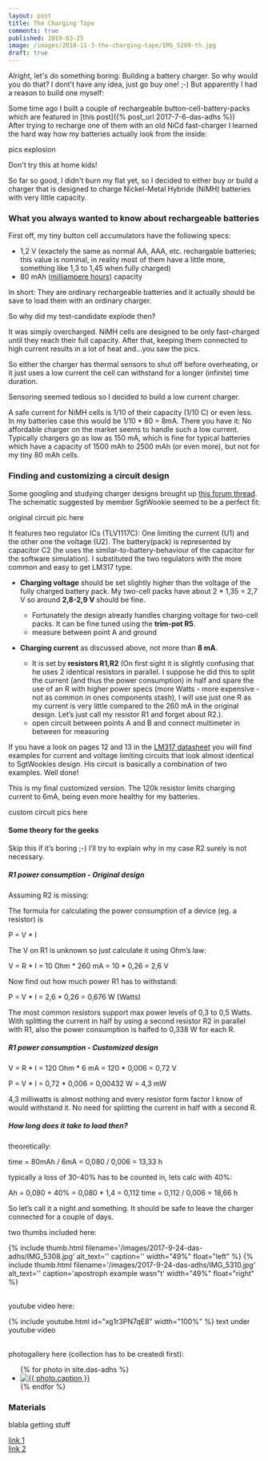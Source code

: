 ```yaml
---
layout: post
title: The Charging Tape
comments: true
published: 2019-03-25
image: /images/2018-11-3-the-charging-tape/IMG_5209-th.jpg
draft: true
---
```


Alright, let's do something boring: Building a battery charger. So why would you do that? I dont't have any idea, just go buy one! ;-) But apparently I had a reason to build one myself:

Some time ago I built a couple of rechargeable button-cell-battery-packs which are featured in [this post]({% post_url 2017-7-6-das-adhs %})<br>After trying to recharge one of them with an old NiCd fast-charger I learned the hard way how my batteries actually look from the inside:

pics explosion

Don't try this at home kids! 

So far so good, I didn't burn my flat yet, so I decided to either buy or build a charger that is designed to charge Nickel-Metal Hybride (NiMH) batteries with very little capacity.


### What you always wanted to know about rechargeable batteries

First off, my tiny button cell accumulators have the following specs:

  * 1,2 V (exactely the same as normal AA, AAA, etc. rechargable batteries;
    this value is nominal, in reality most of them have a little more, something like 1,3 to 1,45 when fully charged) 
  * 80 mAh ([milliampere hours](https://whatis.techtarget.com/definition/milliampere-hour-mAh)) capacity

In short: They are ordinary rechargeable batteries and it actually should be save to load them with an ordinary charger.

So why did my test-candidate explode then?

It was simply overcharged. NiMH cells are designed to be only fast-charged until they reach their full capacity. After that, keeping them connected to high current results in a lot of heat and...you saw the pics.

So either the charger has thermal sensors to shut off before overheating, or it just uses a low current the cell can withstand for a longer (infinite) time duration.

Sensoring seemed tedious so I decided to build a low current charger.

A safe current for NiMH cells is 1/10 of their capacity (1/10 C) or even less. In my batteries case this would be 1/10 * 80 = 8mA. There you have it: No affordable charger on the market seems to handle such a low current. Typically chargers go as low as 150 mA, which is fine for typical batteries which have a capacity of 1500 mAh to 2500 mAh (or even more), but not for my tiny 80 mAh cells.


### Finding and customizing a circuit design
<a name="finding"></a>

Some googling and studying charger designs brought up [this forum thread](https://forum.allaboutcircuits.com/threads/constant-nimh-trickle-charger.14624/). The schematic suggested by member SgtWookie seemed to be a perfect fit:

original circuit pic here

It features two regulator ICs (TLV1117C): One limiting the current (U1) and the other one the voltage (U2). The battery(pack) is represented by capacitor C2 (he uses the similar-to-battery-behaviour of the capacitor for the software simulation). I substituted the two regulators with the more common and easy to get LM317 type.


* **Charging voltage** should be set slightly higher than the voltage of the fully charged battery pack. My two-cell packs have about 2 * 1,35 = 2,7 V so around **2,8-2,9 V** should be fine.
  * Fortunately the design already handles charging voltage for two-cell packs. It can be fine tuned using the **trim-pot R5**.
  * measure between point A and ground

* **Charging current** as discussed above, not more than **8 mA**.
  * It is set by **resistors R1,R2** (On first sight it is slightly confusing that he uses 2 identical resistors in parallel. I suppose he did this to split the current  (and thus the power consumption) in half and spare the use of an R with higher power specs (more Watts - more expensive - not as common in ones components stash), I will use just one R as my current is very little compared to the 260 mA in the original design. Let’s just call my resistor R1 and forget about R2.).
  *  open circuit between points A and B and connect multimeter in between for measuring

If you have a look on pages 12 and 13 in the [LM317 datasheet](http://www.ti.com/lit/ds/symlink/lm317.pdf) you will find examples for current and voltage limiting circuits that look almost identical to SgtWookies design. His circuit is basically a combination of two examples. Well done!

This is my final customized version. The 120k resistor limits charging current to 6mA, being even more healthy for my batteries.

custom circuit pics here


#### Some theory for the geeks

Skip this if it’s boring ;-) I’ll try to explain why in my case R2 surely is not necessary.


##### R1 power consumption - Original design 

Assuming R2 is missing:

The formula for calculating the power consumption of a device (eg. a resistor) is

P = V * I

The V on R1 is unknown so just calculate it using Ohm’s law:

V = R * I = 10 Ohm * 260 mA = 10 * 0,26 = 2,6 V

Now find out how much power R1 has to withstand:

P = V * I = 2,6 * 0,26 = 0,676 W (Watts)

The most common resistors support max power levels of 0,3 to 0,5 Watts. With splitting the current in half by using a second resistor R2 in parallel with R1, also the power consumption is halfed to 0,338 W for each R.


##### R1 power consumption - Customized design

V = R * I = 120 Ohm * 6 mA = 120 * 0,006 = 0,72 V

P = V * I = 0,72 * 0,006 = 0,00432 W = 4,3 mW

4,3 milliwatts is almost nothing and every resistor form factor I know of would withstand it. No need for splitting the current in half with a second R.


##### How long does it take to load then?

theoretically:

time = 80mAh / 6mA = 0,080 / 0,006 = 13,33 h

typically a loss of 30-40% has to be counted in, lets calc with 40%:

Ah = 0,080 + 40% = 0,080 * 1,4 = 0,112
time = 0,112 / 0,006 = 18,66 h

So let’s call it a night and something. It should be safe to leave the charger connected for a couple of days.



two thumbs included here:

<div class="clearfix">
{% include thumb.html filename='/images/2017-9-24-das-adhs/IMG_5308.jpg' alt_text='' caption='' width="49%" float="left" %}
{% include thumb.html filename='/images/2017-9-24-das-adhs/IMG_5310.jpg' alt_text='' caption='apostroph example wasn&#34;t' width="49%" float="right" %}
</div>
<br>

youtube video here:

{% include youtube.html id="xg1r3PN7qE8" width="100%" %}
text under youtube video
<br><br>

photogallery here (collection has to be createdi first):

<div class="photo-gallery-frame clearfix">
  <ul class="photo-gallery-list">
    {% for photo in site.das-adhs %}
    <li>
      <a href="{{ photo.url | prepend: site.baseurl }}" name="{{ photo.title }}">
        <img src="{{ photo.image-path|remove: ".jpg"| append: '-th'|append: ".jpg" }}" alt="{{ photo.caption }}" />
      </a>
    </li>
    {% endfor %}
  </ul>
</div>


### Materials

blabla getting stuff

[link 1](https://www.musikding.de/20-Pin-inline-socket)<br>
[link 2](https://www.musikding.de/10-Pin-strip)<br>
